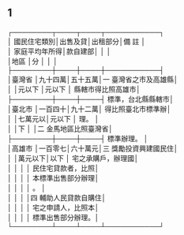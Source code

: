 1
-
┌────────┬────┬────┬───────────┐  
│    國民住宅類別│出售及貸│出租部分│備          註        │  
│  家庭平均年所得│款自建部│        │                      │  
│地區            │分      │        │                      │  
├────────┼────┼────┼───────────┤  
│臺灣省          │九十四萬│五十五萬│一  臺灣省之市及高雄縣│  
│                │元以下  │元以下  │    縣轄市得比照高雄市│  
├────────┼────┼────┤    標準，台北縣縣轄市│  
│臺北市          │一百四十│九十二萬│    得比照臺北市標準辦│  
│                │七萬元以│元以下  │    理。              │  
│                │下      │        │二  金馬地區比照臺灣省│  
├────────┼────┼────┤    標準辦理。        │  
│高雄市          │一百零七│六十萬元│三  獎勵投資興建國民住│  
│                │萬元以下│以下    │    宅之承購戶，辦理國│  
│                │        │        │    民住宅貸款者，比照│  
│                │        │        │    本標準出售部分辦理│  
│                │        │        │    。                │  
│                │        │        │四  輔助人民貸款自購住│  
│                │        │        │    宅之申請人，比照本│  
│                │        │        │    標準出售部分辦理。│  
└────────┴────┴────┴───────────┘

